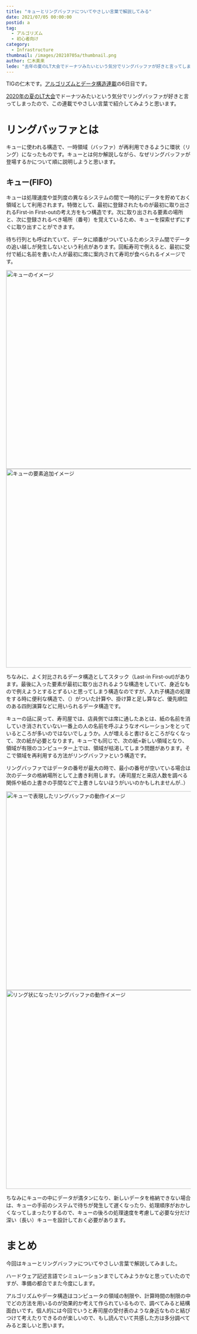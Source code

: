 ```yaml
---
title: "キューとリングバッファについてやさしい言葉で解説してみる"
date: 2021/07/05 00:00:00
postid: a
tag:
  - アルゴリズム
  - 初心者向け
category:
  - Infrastructure
thumbnail: /images/20210705a/thumbnail.png
author: 仁木美来
lede: "去年の夏のLT大会でドーナツみたいという気分でリングバッファが好きと言ってしまったので、この連載でやさしい言葉で紹介してみようと思います。キューに使われる構造で、一時領域（バッファ）が再利用できるように環状（リング）になったものです。キューとは何か解説しながら、なぜリングバッファが登場するかについて順に説明しようと思います。"
---
```

TIGの仁木です。[アルゴリズムとデータ構造連載](/articles/20210628a/)の6日目です。

[2020年の夏のLT大会](/articles/20200923/#Talk7-%E4%BB%81%E6%9C%A8%E3%81%95%E3%82%93-%E3%83%AA%E3%83%A2%E3%83%BC%E3%83%88%E6%96%B0%E4%BA%BA%E7%A0%94%E4%BF%AE%E4%B8%8B%E3%81%A7%E7%AB%B6%E6%8A%80%E3%83%97%E3%83%AD%E3%82%B0%E3%83%A9%E3%83%9F%E3%83%B3%E3%82%B0%E3%81%AE%E3%83%90%E3%83%BC%E3%83%81%E3%83%A3%E3%83%AB%E3%82%B3%E3%83%B3%E3%83%86%E3%82%B9%E3%83%88%E3%82%92%E5%AE%9F%E6%96%BD%E3%81%97%E3%81%9F%E8%A9%B1)でドーナツみたいという気分でリングバッファが好きと言ってしまったので、この連載でやさしい言葉で紹介してみようと思います。

# リングバッファとは

キューに使われる構造で、一時領域（バッファ）が再利用できるように環状（リング）になったものです。キューとは何か解説しながら、なぜリングバッファが登場するかについて順に説明しようと思います。

## キュー(FIFO)

キューは処理速度や並列度の異なるシステムの間で一時的にデータを貯めておく領域として利用されます。特徴として、最初に登録されたものが最初に取り出されるFirst-in First-outの考え方をもつ構造です。次に取り出される要素の場所と、次に登録されるべき場所（番号）を覚えているため、キューを探索せずにすぐに取り出すことができます。

待ち行列とも呼ばれていて、データに順番がついているためシステム間でデータの追い越しが発生しないという利点があります。回転寿司で例えると、最初に受付で紙に名前を書いた人が最初に席に案内されて寿司が食べられるイメージです。

<img src="/images/20210705a/キュー.png" alt="キューのイメージ" width="960" height="540" loading="lazy">

<img src="/images/20210705a/キュー２.png" alt="キューの要素追加イメージ" width="960" height="540" loading="lazy">

ちなみに、よく対比されるデータ構造としてスタック（Last-in First-out)があります。最後に入った要素が最初に取り出されるような構造をしていて、身近なもので例えようとするとずるいと思ってしまう構造なのですが、入れ子構造の処理をする時に便利な構造で、（）がついた計算や、掛け算と足し算など、優先順位のある四則演算などに用いられるデータ構造です。

キューの話に戻って、寿司屋では、店員側では席に通したあとは、紙の名前を消していき消されていない一番上の人の名前を呼ぶようなオペレーションをとっているところが多いのではないでしょうか。人が増えると書けるところがなくなって、次の紙が必要となります。キューでも同じで、次の紙=新しい領域となり、領域が有限のコンピューター上では、領域が枯渇してしまう問題があります。そこで領域を再利用する方法がリングバッファという構造です。

リングバッファではデータの番号が最大の時で、最小の番号が空いている場合は次のデータの格納場所として上書き利用します。（寿司屋だと来店人数を調べる関係や紙の上書きの手間などで上書きしないほうがいいのかもしれませんが..）

<img src="/images/20210705a/無題のプレゼンテーション_(1).png" alt="キューで表現したリングバッファの動作イメージ" width="960" height="540" loading="lazy">

<img src="/images/20210705a/無題のプレゼンテーション_(4).png" alt="リング状になったリングバッファの動作イメージ" width="960" height="540" loading="lazy">

ちなみにキューの中にデータが満タンになり、新しいデータを格納できない場合は、キューの手前のシステムで待ちが発生して遅くなったり、処理順序がおかしくなってしまったりするので、キューの後ろの処理速度を考慮して必要な分だけ深い（長い）キューを設計しておく必要があります。

# まとめ

今回はキューとリングバッファについてやさしい言葉で解説してみました。

ハードウェア記述言語でシミュレーションまでしてみようかなと思っていたのですが、準備の都合でまた今度にします。

アルゴリズムやデータ構造はコンピュータの領域の制限や、計算時間の制限の中でどの方法を用いるのが効果的か考えて作られているもので、調べてみると結構面白いです。個人的には今回でいうと寿司屋の受付表のような身近なものと結びつけて考えたりできるのが楽しいので、もし読んでいて共感した方は多分調べてみると楽しいと思います。
